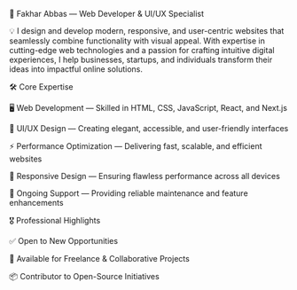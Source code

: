 🚀 Fakhar Abbas — Web Developer & UI/UX Specialist

💡 I design and develop modern, responsive, and user-centric websites that seamlessly combine functionality with visual appeal. With expertise in cutting-edge web technologies and a passion for crafting intuitive digital experiences, I help businesses, startups, and individuals transform their ideas into impactful online solutions.

🛠️ Core Expertise

🖥️ Web Development — Skilled in HTML, CSS, JavaScript, React, and Next.js

🎨 UI/UX Design — Creating elegant, accessible, and user-friendly interfaces

⚡ Performance Optimization — Delivering fast, scalable, and efficient websites

🔄 Responsive Design — Ensuring flawless performance across all devices

🔧 Ongoing Support — Providing reliable maintenance and feature enhancements

🎖️ Professional Highlights

✅ Open to New Opportunities

🎯 Available for Freelance & Collaborative Projects

📦 Contributor to Open-Source Initiatives
